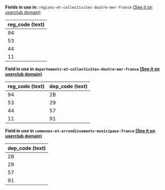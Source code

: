 **Fields in use in:** `regions-et-collectivites-doutre-mer-france` [(See it on userclub domain)](https://userclub.opendatasoft.com/explore/dataset/regions-et-collectivites-doutre-mer-france/table/)

| reg_code (text) | 
|---|
|94|
|53|
|44|
|11|

**Field in use in `departements-et-collectivites-doutre-mer-france` [(See it on userclub domain)](https://userclub.opendatasoft.com/explore/dataset/departements-et-collectivites-doutre-mer-france/table/)**

| reg_code (text) | dep_code (text) |
|---|---|
|94|2B|
|53|29|
|44|57|
|11|91|

**Field in use in `communes-et-arrondissements-municipaux-france` [(See it on userclub domain)](https://userclub.opendatasoft.com/explore/dataset/communes-et-arrondissements-municipaux-france/table/)**

| dep_code (text) |
|---|
|2B|
|29|
|57|
|91|

